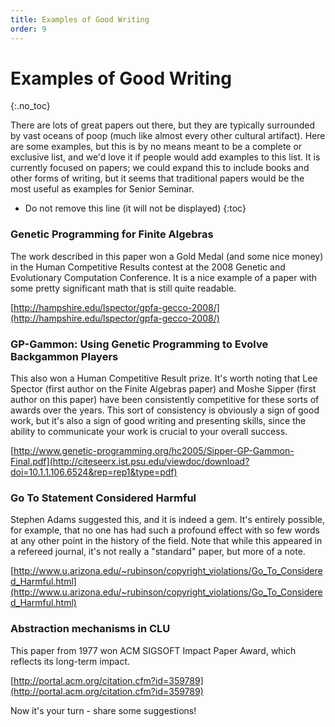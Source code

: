 ```yaml
---
title: Examples of Good Writing
order: 9
---
```


# Examples of Good Writing
{:.no_toc}

There are lots of great papers out there, but they are typically surrounded by vast oceans of poop (much like almost every other cultural artifact). Here are some examples, but this is by no means meant to be a complete or exclusive list, and we'd love it if people would add examples to this list. It is currently focused on papers; we could expand this to include books and other forms of writing, but it seems that traditional papers would be the most useful as examples for Senior Seminar. 

* Do not remove this line (it will not be displayed)
{:toc}


### Genetic Programming for Finite Algebras

The work described in this paper won a Gold Medal (and some nice money) in the Human Competitive Results contest at the 2008 
Genetic and Evolutionary Computation Conference. It is a nice example of a paper with some pretty significant math that is
still quite readable.

[http://hampshire.edu/lspector/gpfa-gecco-2008/](http://hampshire.edu/lspector/gpfa-gecco-2008/)

### GP-Gammon: Using Genetic Programming to Evolve Backgammon Players

This also won a Human Competitive Result prize. It's worth noting that Lee Spector (first author on the Finite Algebras paper) 
and Moshe Sipper (first author on this paper) have been consistently competitive for these sorts of awards over the years.
This sort of consistency is obviously a sign of good work, but it's also a sign of good writing and presenting skills, 
since the ability to communicate your work is crucial to your overall success.

[http://www.genetic-programming.org/hc2005/Sipper-GP-Gammon-Final.pdf](http://citeseerx.ist.psu.edu/viewdoc/download?doi=10.1.1.106.6524&rep=rep1&type=pdf)

### Go To Statement Considered Harmful

Stephen Adams suggested this, and it is indeed a gem. It's entirely possible, for example, 
that no one has had such a profound effect with so few words at any other point in the history of the field.
Note that while this appeared in a refereed journal, it's not really a "standard" paper, but more of a note.

[http://www.u.arizona.edu/~rubinson/copyright_violations/Go_To_Considered_Harmful.html](http://www.u.arizona.edu/~rubinson/copyright_violations/Go_To_Considered_Harmful.html)

### Abstraction mechanisms in CLU

This paper from 1977 won ACM SIGSOFT Impact Paper Award, which reflects its long-term impact.

[http://portal.acm.org/citation.cfm?id=359789](http://portal.acm.org/citation.cfm?id=359789)

Now it's your turn - share some suggestions! 
